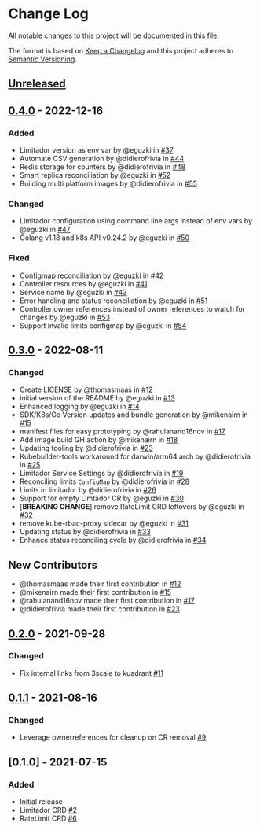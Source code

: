 # Change Log

All notable changes to this project will be documented in this file.

The format is based on [Keep a Changelog](http://keepachangelog.com/)
and this project adheres to [Semantic Versioning](http://semver.org/).

## [Unreleased]

## [0.4.0] - 2022-12-16

### Added

- Limitador version as env var by @eguzki in [#37](https://github.com/Kuadrant/limitador-operator/pull/37)
- Automate CSV generation by @didierofrivia in [#44](https://github.com/Kuadrant/limitador-operator/pull/44)
- Redis storage for counters by @didierofrivia in [#48](https://github.com/Kuadrant/limitador-operator/pull/48)
- Smart replica reconciliation by @eguzki in [#52](https://github.com/Kuadrant/limitador-operator/pull/52)
- Building multi platform images by @didierofrivia in [#55](https://github.com/Kuadrant/limitador-operator/pull/55)

### Changed

- Limitador configuration using command line args instead of env vars by @eguzki in [#47](https://github.com/Kuadrant/limitador-operator/pull/47)
- Golang v1.18 and k8s API v0.24.2 by @eguzki in [#50](https://github.com/Kuadrant/limitador-operator/pull/50)

### Fixed

- Configmap reconciliation by @eguzki in [#42](https://github.com/Kuadrant/limitador-operator/pull/42)
- Controller resources by @eguzki in [#41](https://github.com/Kuadrant/limitador-operator/pull/41)
- Service name by @eguzki in [#43](https://github.com/Kuadrant/limitador-operator/pull/43)
- Error handling and status reconciliation by @eguzki in [#51](https://github.com/Kuadrant/limitador-operator/pull/51)
- Controller owner references instead of owner references to watch for changes by @eguzki in [#53](https://github.com/Kuadrant/limitador-operator/pull/53)
- Support invalid limits configmap by @eguzki in [#54](https://github.com/Kuadrant/limitador-operator/pull/54)

## [0.3.0] - 2022-08-11

### Changed

- Create LICENSE by @thomasmaas in [#12](https://github.com/Kuadrant/limitador-operator/pull/12)
- initial version of the README by @eguzki in [#13](https://github.com/Kuadrant/limitador-operator/pull/13)
- Enhanced logging by @eguzki in [#14](https://github.com/Kuadrant/limitador-operator/pull/14)
- SDK/K8s/Go Version updates and bundle generation by @mikenairn in [#15](https://github.com/Kuadrant/limitador-operator/pull/15)
- manifest files for easy prototyping by @rahulanand16nov in [#17](https://github.com/Kuadrant/limitador-operator/pull/17)
- Add image build GH action by @mikenairn in [#18](https://github.com/Kuadrant/limitador-operator/pull/18)
- Updating tooling by @didierofrivia in [#23](https://github.com/Kuadrant/limitador-operator/pull/23)
- Kubebuilder-tools workaround for darwin/arm64 arch by @didierofrivia in [#25](https://github.com/Kuadrant/limitador-operator/pull/25)
- Limitador Service Settings by @didierofrivia in [#19](https://github.com/Kuadrant/limitador-operator/pull/19)
- Reconciling limits `ConfigMap` by @didierofrivia in [#28](https://github.com/Kuadrant/limitador-operator/pull/28)
- Limits in limitador by @didierofrivia in [#26](https://github.com/Kuadrant/limitador-operator/pull/26)
- Support for empty Limtador CR by @eguzki in [#30](https://github.com/Kuadrant/limitador-operator/pull/30)
- [**BREAKING CHANGE**] remove RateLimit CRD leftovers by @eguzki in [#32](https://github.com/Kuadrant/limitador-operator/pull/32)
- remove kube-rbac-proxy sidecar by @eguzki in [#31](https://github.com/Kuadrant/limitador-operator/pull/31)
- Updating status by @didierofrivia in [#33](https://github.com/Kuadrant/limitador-operator/pull/33)
- Enhance status reconciling cycle by @didierofrivia in [#34](https://github.com/Kuadrant/limitador-operator/pull/34)

## New Contributors
- @thomasmaas made their first contribution in [#12](https://github.com/Kuadrant/limitador-operator/pull/12)
- @mikenairn made their first contribution in [#15](https://github.com/Kuadrant/limitador-operator/pull/15)
- @rahulanand16nov made their first contribution in [#17](https://github.com/Kuadrant/limitador-operator/pull/17)
- @didierofrivia made their first contribution in [#23](https://github.com/Kuadrant/limitador-operator/pull/23)

## [0.2.0] - 2021-09-28

### Changed

- Fix internal links from 3scale to kuadrant [#11](https://github.com/Kuadrant/limitador-operator/pull/11)

## [0.1.1] - 2021-08-16

### Changed

- Leverage ownerreferences for cleanup on CR removal [#9](https://github.com/Kuadrant/limitador-operator/pull/9)

## [0.1.0] - 2021-07-15

### Added

- Initial release
- Limitador CRD [#2](https://github.com/Kuadrant/limitador-operator/pull/2)
- RateLimit CRD [#6](https://github.com/Kuadrant/limitador-operator/pull/6)

[Unreleased]: https://github.com/Kuadrant/limitador-operator/compare/compare/v0.4.0...HEAD
[0.4.0]: https://github.com/Kuadrant/limitador-operator/compare/v0.3.0...v0.4.0
[0.3.0]: https://github.com/Kuadrant/limitador-operator/compare/v0.2.0...v0.3.0
[0.2.0]: https://github.com/Kuadrant/limitador-operator/compare/v0.1.1...v0.2.0
[0.1.1]: https://github.com/Kuadrant/limitador-operator/compare/v0.1.0...v0.1.1
